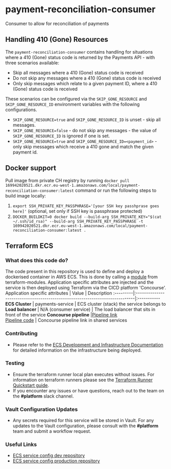 # payment-reconciliation-consumer
Consumer to allow for reconciliation of payments

## Handling 410 (Gone) Resources
The `payment-reconciliation-consumer` contains handling for situations where a 410 (Gone) status code is returned by the Payments API - with three scenarios available:

* Skip all messages where a 410 (Gone) status code is received
* Do not skip any messages where a 410 (Gone) status code is received
* Only skip messages which relate to a given payment ID, where a 410 (Gone) status code is received

These scenarios can be configured via the `SKIP_GONE_RESOURCE` and `SKIP_GONE_RESOURCE_ID` environment variables with the following configurations.

* `SKIP_GONE_RESOURCE=true` and `SKIP_GONE_RESOURCE_ID` is unset - skip all messages.
* `SKIP_GONE_RESOURCE=false` - do not skip any messages - the value of `SKIP_GONE_RESOURCE_ID` is ignored if one is set.
* `SKIP_GONE_RESOURCE=true` and `SKIP_GONE_RESOURCE_ID=<payment_id>` - only skip messages which receive a 410 gone and match the given payment id.


## Docker support

Pull image from private CH registry by running `docker pull 169942020521.dkr.ecr.eu-west-1.amazonaws.com/local/payment-reconciliation-consumer:latest` command or run the following steps to build image locally:

1. `export SSH_PRIVATE_KEY_PASSPHRASE='[your SSH key passhprase goes here]'` (optional, set only if SSH key is passphrase protected)
2. `DOCKER_BUILDKIT=0 docker build --build-arg SSH_PRIVATE_KEY="$(cat ~/.ssh/id_rsa)" --build-arg SSH_PRIVATE_KEY_PASSPHRASE -t 169942020521.dkr.ecr.eu-west-1.amazonaws.com/local/payment-reconciliation-consumer:latest .`

## Terraform ECS
### What does this code do?
The code present in this repository is used to define and deploy a dockerised container in AWS ECS.
This is done by calling a [module](https://github.com/companieshouse/terraform-modules/tree/main/aws/ecs) from terraform-modules. Application specific attributes are injected and the service is then deployed using Terraform via the CICD platform 'Concourse'.
Application specific attributes | Value                                | Description
:---------|:-----------------------------------------------------------------------------|:-----------
**ECS Cluster**        | payments-service                                     | ECS cluster (stack) the service belongs to
**Load balancer** | N/A (consumer service) | The load balancer that sits in front of the service
**Concourse pipeline**     |[Pipeline link](https://ci-platform.companieshouse.gov.uk/teams/team-development/pipelines/payment-reconciliation-consumer) <br> [Pipeline code](https://github.com/companieshouse/ci-pipelines/blob/master/pipelines/ssplatform/team-development/payment-reconciliation-consumer)                               | Concourse pipeline link in shared services
### Contributing
- Please refer to the [ECS Development and Infrastructure Documentation](https://companieshouse.atlassian.net/wiki/spaces/DEVOPS/pages/4390649858/Copy+of+ECS+Development+and+Infrastructure+Documentation+Updated) for detailed information on the infrastructure being deployed.
### Testing
- Ensure the terraform runner local plan executes without issues. For information on terraform runners please see the [Terraform Runner Quickstart guide](https://companieshouse.atlassian.net/wiki/spaces/DEVOPS/pages/1694236886/Terraform+Runner+Quickstart).
- If you encounter any issues or have questions, reach out to the team on the **#platform** slack channel.
### Vault Configuration Updates
- Any secrets required for this service will be stored in Vault. For any updates to the Vault configuration, please consult with the **#platform** team and submit a workflow request.
### Useful Links
- [ECS service config dev repository](https://github.com/companieshouse/ecs-service-configs-dev)
- [ECS service config production repository](https://github.com/companieshouse/ecs-service-configs-production)